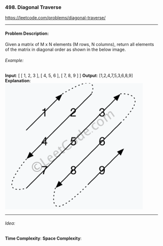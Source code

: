 ### 498. Diagonal Traverse

https://leetcode.com/problems/diagonal-traverse/

---

#### Problem Description:

Given a matrix of M x N elements (M rows, N columns), return all elements of the matrix in diagonal order as shown in the below image.

###### Example:

**Input**:
[
[ 1, 2, 3 ],
[ 4, 5, 6 ],
[ 7, 8, 9 ]
]
**Output**: [1,2,4,7,5,3,6,8,9]
**Explanation**:
![image](explanation.png)

---

###### Idea:

**Time Complexity**:
**Space Complexity**:
